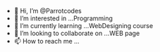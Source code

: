 - 👋 Hi, I’m @Parrotcodes
- 👀 I’m interested in ...Programming
- 🌱 I’m currently learning ...WebDesigning course
- 💞️ I’m looking to collaborate on ...WEB page
- 📫 How to reach me ...

<!---
Parrotcodes/Parrotcodes is a ✨ special ✨ repository because its `README.md` (this file) appears on your GitHub profile.
You can click the Preview link to take a look at your changes.
--->
